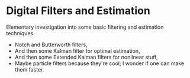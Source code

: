 # Digital Filters and Estimation
Elementary investigation into some basic filtering and estimation techniques.

 - Notch and Butterworth filters,
 - And then some Kalman filter for optimal estimation,
 - And then some Extended Kalman filters for nonlinear stuff,
 - Maybe particle filters because they're cool; I wonder if one can make them faster.
